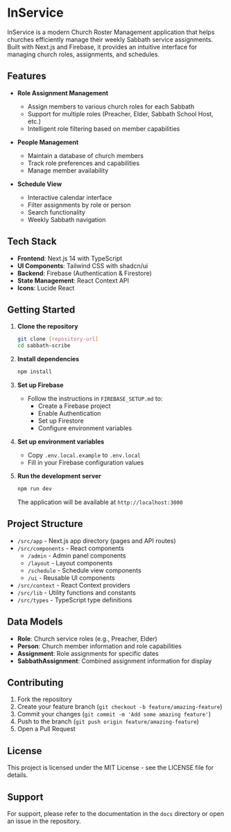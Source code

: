 # InService

InService is a modern Church Roster Management application that helps churches efficiently manage their weekly Sabbath service assignments. Built with Next.js and Firebase, it provides an intuitive interface for managing church roles, assignments, and schedules.

## Features

- **Role Assignment Management**
  - Assign members to various church roles for each Sabbath
  - Support for multiple roles (Preacher, Elder, Sabbath School Host, etc.)
  - Intelligent role filtering based on member capabilities

- **People Management**
  - Maintain a database of church members
  - Track role preferences and capabilities
  - Manage member availability

- **Schedule View**
  - Interactive calendar interface
  - Filter assignments by role or person
  - Search functionality
  - Weekly Sabbath navigation

## Tech Stack

- **Frontend**: Next.js 14 with TypeScript
- **UI Components**: Tailwind CSS with shadcn/ui
- **Backend**: Firebase (Authentication & Firestore)
- **State Management**: React Context API
- **Icons**: Lucide React

## Getting Started

1. **Clone the repository**
   ```bash
   git clone [repository-url]
   cd sabbath-scribe
   ```

2. **Install dependencies**
   ```bash
   npm install
   ```

3. **Set up Firebase**
   - Follow the instructions in `FIREBASE_SETUP.md` to:
     - Create a Firebase project
     - Enable Authentication
     - Set up Firestore
     - Configure environment variables

4. **Set up environment variables**
   - Copy `.env.local.example` to `.env.local`
   - Fill in your Firebase configuration values

5. **Run the development server**
   ```bash
   npm run dev
   ```

   The application will be available at `http://localhost:3000`

## Project Structure

- `/src/app` - Next.js app directory (pages and API routes)
- `/src/components` - React components
  - `/admin` - Admin panel components
  - `/layout` - Layout components
  - `/schedule` - Schedule view components
  - `/ui` - Reusable UI components
- `/src/context` - React Context providers
- `/src/lib` - Utility functions and constants
- `/src/types` - TypeScript type definitions

## Data Models

- **Role**: Church service roles (e.g., Preacher, Elder)
- **Person**: Church member information and role capabilities
- **Assignment**: Role assignments for specific dates
- **SabbathAssignment**: Combined assignment information for display

## Contributing

1. Fork the repository
2. Create your feature branch (`git checkout -b feature/amazing-feature`)
3. Commit your changes (`git commit -m 'Add some amazing feature'`)
4. Push to the branch (`git push origin feature/amazing-feature`)
5. Open a Pull Request

## License

This project is licensed under the MIT License - see the LICENSE file for details.

## Support

For support, please refer to the documentation in the `docs` directory or open an issue in the repository.
